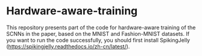 # Hardware-aware-training
This repository presents part of the code for hardware-aware training of the SCNNs in the paper, based on the MNIST and Fashion-MNIST datasets.
If you want to run the code successfully, you should first install SpikingJelly (https://spikingjelly.readthedocs.io/zh-cn/latest/).
